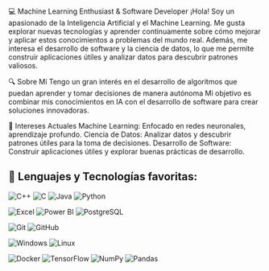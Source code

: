 💻 Machine Learning Enthusiast & Software Developer
¡Hola! Soy un apasionado de la Inteligencia Artificial y el Machine Learning. Me gusta explorar nuevas tecnologías y aprender continuamente sobre cómo mejorar y aplicar estos conocimientos a problemas del mundo real. Además, me interesa el desarrollo de software y la ciencia de datos, lo que me permite construir aplicaciones útiles y analizar datos para descubrir patrones valiosos.

🔍 Sobre Mí
Tengo un gran interés en el desarrollo de algoritmos que puedan aprender y tomar decisiones de manera autónoma Mi objetivo es combinar mis conocimientos en IA con el desarrollo de software para crear soluciones innovadoras.

🚀 Intereses Actuales
Machine Learning: Enfocado en redes neuronales, aprendizaje profundo.
Ciencia de Datos: Analizar datos y descubrir patrones útiles para la toma de decisiones.
Desarrollo de Software: Construir aplicaciones útiles y explorar buenas prácticas de desarrollo.

## 🚀 Lenguajes y Tecnologías favoritas:

![C++](https://img.shields.io/badge/C++-%2300599C.svg?style=for-the-badge&logo=c%2B%2B&logoColor=white)
![C](https://img.shields.io/badge/C-%2300599C.svg?style=for-the-badge&logo=c&logoColor=white)
![Java](https://img.shields.io/badge/Java-%23ED8B00.svg?style=for-the-badge&logo=java&logoColor=white)
![Python](https://img.shields.io/badge/Python-%2314354C.svg?style=for-the-badge&logo=python&logoColor=white)

![Excel](https://img.shields.io/badge/Microsoft_Excel-%2334A853.svg?style=for-the-badge&logo=microsoft-excel&logoColor=white)
![Power BI](https://img.shields.io/badge/Power_BI-F2C811?style=for-the-badge&logo=power-bi&logoColor=black)
![PostgreSQL](https://img.shields.io/badge/PostgreSQL-%23336791.svg?style=for-the-badge&logo=postgresql&logoColor=white)

![Git](https://img.shields.io/badge/Git-%23F05033.svg?style=for-the-badge&logo=git&logoColor=white)
![GitHub](https://img.shields.io/badge/GitHub-%23181717.svg?style=for-the-badge&logo=github&logoColor=white)

![Windows](https://img.shields.io/badge/Windows-%230078D6.svg?style=for-the-badge&logo=windows&logoColor=white)
![Linux](https://img.shields.io/badge/Linux-%23FCC624.svg?style=for-the-badge&logo=linux&logoColor=black)

![Docker](https://img.shields.io/badge/Docker-%230db7ed.svg?style=for-the-badge&logo=docker&logoColor=white)
![TensorFlow](https://img.shields.io/badge/TensorFlow-%23FF6F00.svg?style=for-the-badge&logo=tensorflow&logoColor=white)
![NumPy](https://img.shields.io/badge/NumPy-%23013243.svg?style=for-the-badge&logo=numpy&logoColor=white)
![Pandas](https://img.shields.io/badge/Pandas-%23150458.svg?style=for-the-badge&logo=pandas&logoColor=white)
